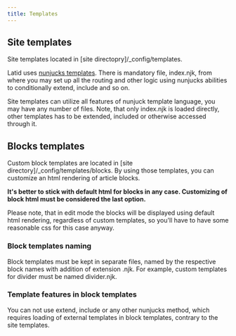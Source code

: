 ```yaml
---
title: Templates
---
```


Site templates
--------------
Site templates located in [site directopry]/_config/templates.

Latid uses [nunjucks templates](https://mozilla.github.io/nunjucks/). There is mandatory file, index.njk, from where you may set up all the routing and other logic using nunjucks abilities to conditionally extend, include and so on. 

Site templates can utilize all features of nunjuck template language, you may have any number of files. Note, that only index.njk is loaded directly, other templates has to be extended, included or otherwise accessed through it.

Blocks templates
----------------
Custom block templates are located in [site directory]/_config/templates/blocks. By using those templates, you can customize an html rendering of article blocks.

__It's better to stick with default html for blocks in any case. Customizing of block html must be considered the last option.__

Please note, that in edit mode the blocks will be displayed using default html rendering, regardless of custom templates, so you'll have to have some reasonable css for this case anyway.

### Block templates naming
Block templates must be kept in separate files, named by the respective block names with addition of extension .njk. For example, custom templates for divider must be named divider.njk.

### Template features in block templates
You can not use extend, include or any other nunjucks method, which requires loading of external templates in block templates, contrary to the site templates.



